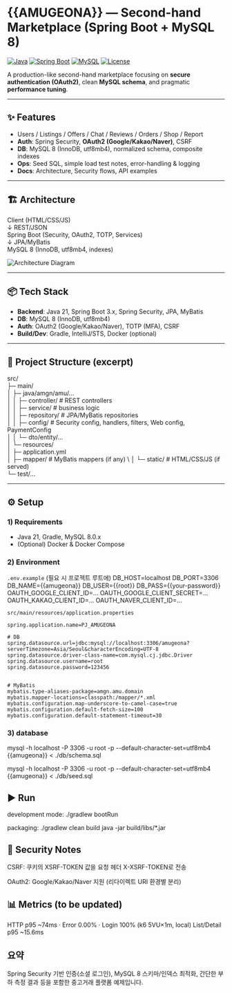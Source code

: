 # {{AMUGEONA}} — Second-hand Marketplace (Spring Boot + MySQL 8)

[![Java](https://img.shields.io/badge/Java-21-007396)]()
[![Spring Boot](https://img.shields.io/badge/Spring%20Boot-3.x-6DB33F)]()
[![MySQL](https://img.shields.io/badge/MySQL-8.0-4479A1)]()
[![License](https://img.shields.io/badge/License-MIT-blue)]()

A production-like second-hand marketplace focusing on **secure authentication (OAuth2)**, clean **MySQL schema**, and pragmatic **performance tuning**.

---

## ✨ Features

- Users / Listings / Offers / Chat / Reviews / Orders / Shop / Report
- **Auth**: Spring Security, **OAuth2 (Google/Kakao/Naver)**, CSRF
- **DB**: MySQL 8 (InnoDB, utf8mb4), normalized schema, composite indexes
- **Ops**: Seed SQL, simple load test notes, error-handling & logging
- **Docs**: Architecture, Security flows, API examples

---

## 🏗 Architecture
Client (HTML/CSS/JS) \
↓ REST/JSON \
Spring Boot (Security, OAuth2, TOTP, Services) \
↓ JPA/MyBatis \
MySQL 8 (InnoDB, utf8mb4, indexes)

![Architecture Diagram](./docs/architecture.png) <!-- 이미지가 없으면 주석 처리하거나 나중에 추가 -->

---

## 📦 Tech Stack

- **Backend**: Java 21, Spring Boot 3.x, Spring Security, JPA, MyBatis
- **DB**: MySQL 8 (InnoDB, utf8mb4)
- **Auth**: OAuth2 (Google/Kakao/Naver), TOTP (MFA), CSRF
- **Build/Dev**: Gradle, IntelliJ/STS, Docker (optional)

---

## 📂 Project Structure (excerpt)
src/ \
├─ main/ \
│ ├─ java/amgn/amu/... \
│ │ ├─ controller/ # REST controllers \
│ │ ├─ service/ # business logic \
│ │ ├─ repository/ # JPA/MyBatis repositories \
│ │ ├─ config/ # Security config, handlers, filters, Web config, PaymentConfig \
│ │ └─ dto/entity/... \
│ └─ resources/ \
│ ├─ application.yml \
│ ├─ mapper/ # MyBatis mappers (if any) \ 
│ └─ static/ # HTML/CSS/JS (if served) \
└─ test/... 

---

## ⚙️ Setup

### 1) Requirements
- Java 21, Gradle, MySQL 8.0.x  
- (Optional) Docker & Docker Compose

### 2) Environment

`.env.example` (필요 시 프로젝트 루트에)
DB_HOST=localhost
DB_PORT=3306
DB_NAME={{amugeona}}
DB_USER={{root}}
DB_PASS={{your-password}}
OAUTH_GOOGLE_CLIENT_ID=...
OAUTH_GOOGLE_CLIENT_SECRET=...
OAUTH_KAKAO_CLIENT_ID=...
OAUTH_NAVER_CLIENT_ID=...

`src/main/resources/application.properties`
```
spring.application.name=PJ_AMUGEONA

# DB
spring.datasource.url=jdbc:mysql://localhost:3306/amugeona?serverTimezone=Asia/Seoul&characterEncoding=UTF-8
spring.datasource.driver-class-name=com.mysql.cj.jdbc.Driver
spring.datasource.username=root
spring.datasource.password=123456


# MyBatis
mybatis.type-aliases-package=amgn.amu.domain
mybatis.mapper-locations=classpath:/mapper/*.xml
mybatis.configuration.map-underscore-to-camel-case=true
mybatis.configuration.default-fetch-size=100
mybatis.configuration.default-statement-timeout=30

```
### 3) database
mysql -h localhost -P 3306 -u root -p --default-character-set=utf8mb4 \
  {{amugeona}} < ./db/schema.sql

mysql -h localhost -P 3306 -u root -p --default-character-set=utf8mb4 \
  {{amugeona}} < ./db/seed.sql

## ▶️ Run
development mode:
./gradlew bootRun

packaging:
./gradlew clean build
java -jar build/libs/*.jar

## 🔐 Security Notes

CSRF: 쿠키의 XSRF-TOKEN 값을 요청 헤더 X-XSRF-TOKEN로 전송

OAuth2: Google/Kakao/Naver 지원 (리다이렉트 URI 환경별 분리)

## 📊 Metrics (to be updated) <!-- 갱신 필요 -->

HTTP p95 ~74ms · Error 0.00% · Login 100% (k6 5VU×1m, local)
List/Detail p95 ~15.6ms

## 요약
Spring Security 기반 인증(소셜 로그인),
MySQL 8 스키마/인덱스 최적화,
간단한 부하 측정 결과 등을 포함한 중고거래 플랫폼 예제입니다.
